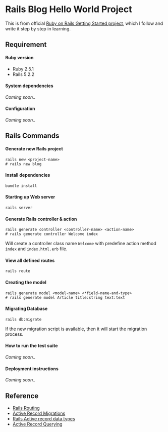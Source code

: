 # Rails Blog Hello World Project

This is from official
[Ruby on Rails Getting Started project](https://guides.rubyonrails.org/getting_started.html),
which I follow and write it step by step in learning.

## Requirement

#### Ruby version

  - Ruby 2.5.1
  - Rails 5.2.2

#### System dependencies

  _Coming soon.._

#### Configuration

  _Coming soon.._


## Rails Commands

#### Generate new Rails project

```console
rails new <project-name>
# rails new blog
```

#### Install dependencies

```console
bundle install
```

#### Starting up Web server

```console
rails server
```

#### Generate Rails controller & action

```console
rails generate controller <controller-name> <action-name>
# rails generate controller Welcome index
```
Will create a controller class name `Welcome` with predefine action method
`index` and `index.html.erb` file.


#### View all defined routes

```console
rails route
```


#### Creating the model

```console
rails generate model <model-name> <*field-name-and-type>
# rails generate model Article title:string text:text
```


#### Migrating Database

```console
rails db:migrate
```

If the new migration script is available, then it will start the migration
process.


#### How to run the test suite

_Coming soon.._

#### Deployment instructions

_Coming soon.._


## Reference

- [Rails Routing](https://guides.rubyonrails.org/routing.html)
- [Active Record Migrations](https://guides.rubyonrails.org/active_record_migrations.html)
- [Rails Active record data types](https://michaelsoolee.com/rails-activerecord-data-types/)
- [Active Record Querying](https://guides.rubyonrails.org/active_record_querying.html)

